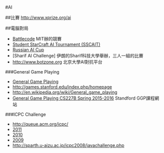 #AI

##比賽
http://www.xprize.org/ai

##電腦對局
* [Battlecode](http://www.battlecode.org/) MIT辦的競賽
* [Student StarCraft AI Tournament (SSCAIT)](http://www.sscaitournament.com/)
* [Russian AI Cup](http://russianaicup.ru/)
* [Sharif AI Challenge] 伊朗的Sharif科技大學舉辦，三人一組的比賽
* <http://www.botzone.org> 北京大學AI對抗平台

###General Game Playing
* [General Game Playing](http://www.ggp.org/)
* http://games.stanford.edu/index.php/homepage
* http://en.wikipedia.org/wiki/General_game_playing
* [General Game Playing CS227B Spring 2015-2016](http://logic.stanford.edu/classes/cs227/2016/index.html) Standford GGP課程網站

###ICPC Challenge  
* <http://queue.acm.org/icpc/>  
* [2011](http://icpc.baylor.edu/worldfinals/challenge-2011)
* [2010](http://icpc.baylor.edu/worldfinals/challenge-2010)
* [2009](http://icpc.baylor.edu/worldfinals/challenge-2009)
* <http://sparth.u-aizu.ac.jp/icpc2008/javachallenge.php>  